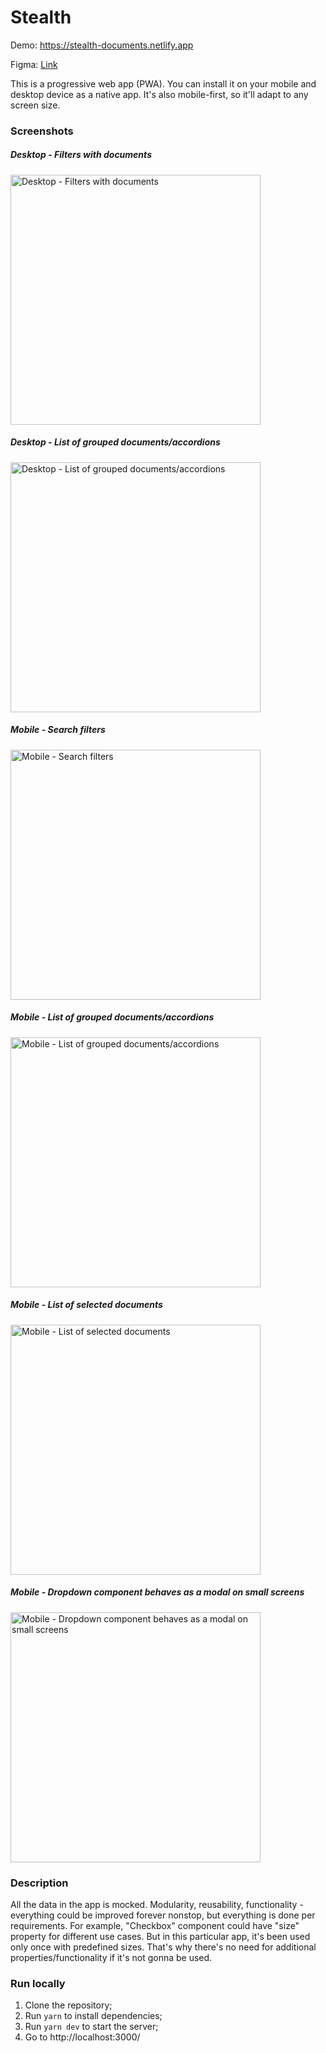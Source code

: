 # Stealth

Demo: https://stealth-documents.netlify.app

Figma: [Link](<https://www.figma.com/file/BCkNwI00OAdMSCp45TEVvU/1.10.2024-Front-end-Developer-Challenge-(Kamil)?type=design&node-id=1481-65958&mode=design&t=xO4nEyb703gbJhL4-0>)

This is a progressive web app (PWA). You can install it on your mobile and desktop device as a native app. It's also mobile-first, so it'll adapt to any screen size.

### Screenshots

##### Desktop - Filters with documents

<img src=https://github.com/kamilniftaliev/stealth/assets/6189175/a2784310-d314-429a-a07a-96311d1d03b0 alt="Desktop - Filters with documents" height="400" />

##### Desktop - List of grouped documents/accordions

<img src=https://github.com/kamilniftaliev/stealth/assets/6189175/d06a5fed-b52d-4894-8d40-5ae991a3a293 alt="Desktop - List of grouped documents/accordions" height="400" />

##### Mobile - Search filters

<img src=https://github.com/kamilniftaliev/stealth/assets/6189175/07533543-9e65-4d9c-934a-6d46c0d8724a alt="Mobile - Search filters" height="400" />

##### Mobile - List of grouped documents/accordions

<img src=https://github.com/kamilniftaliev/stealth/assets/6189175/893d0098-4879-44e1-9dd5-d4c60a948777 alt="Mobile - List of grouped documents/accordions" height="400" />

##### Mobile - List of selected documents

<img src=https://github.com/kamilniftaliev/stealth/assets/6189175/ea00e5ac-3949-42ff-a216-38bdf74c1a36 alt="Mobile - List of selected documents" height="400" />

##### Mobile - Dropdown component behaves as a modal on small screens

<img src=https://github.com/kamilniftaliev/stealth/assets/6189175/44bfca31-cef0-467d-917f-4e277f445d07 alt="Mobile - Dropdown component behaves as a modal on small screens" height="400" />

### Description

All the data in the app is mocked. Modularity, reusability, functionality - everything could be improved forever nonstop, but everything is done per requirements. For example, "Checkbox" component could have "size" property for different use cases. But in this particular app, it's been used only once with predefined sizes. That's why there's no need for additional properties/functionality if it's not gonna be used.

### Run locally

1. Clone the repository;
2. Run `yarn` to install dependencies;
3. Run `yarn dev` to start the server;
4. Go to http://localhost:3000/
